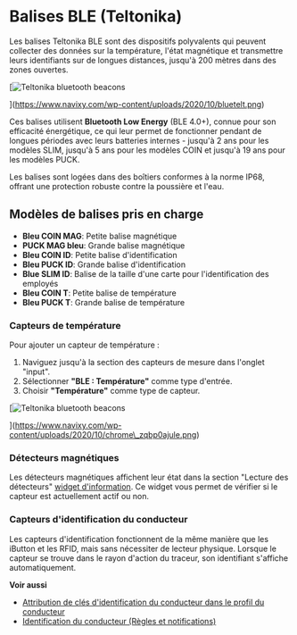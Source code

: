 # Balises BLE (Teltonika)

Les balises Teltonika BLE sont des dispositifs polyvalents qui peuvent collecter des données sur la température, l'état magnétique et transmettre leurs identifiants sur de longues distances, jusqu'à 200 mètres dans des zones ouvertes.

\[![Teltonika bluetooth beacons](https://www.navixy.com/wp-content/uploads/2020/10/bluetelt.png)

]\(https://www.navixy.com/wp-content/uploads/2020/10/bluetelt.png)

Ces balises utilisent **Bluetooth Low Energy** (BLE 4.0+), connue pour son efficacité énergétique, ce qui leur permet de fonctionner pendant de longues périodes avec leurs batteries internes - jusqu'à 2 ans pour les modèles SLIM, jusqu'à 5 ans pour les modèles COIN et jusqu'à 19 ans pour les modèles PUCK.

Les balises sont logées dans des boîtiers conformes à la norme IP68, offrant une protection robuste contre la poussière et l'eau.

## Modèles de balises pris en charge

* **Bleu COIN MAG**: Petite balise magnétique
* **PUCK MAG bleu**: Grande balise magnétique
* **Bleu COIN ID**: Petite balise d'identification
* **Bleu PUCK ID**: Grande balise d'identification
* **Blue SLIM ID**: Balise de la taille d'une carte pour l'identification des employés
* **Bleu COIN T**: Petite balise de température
* **Bleu PUCK T**: Grande balise de température

### Capteurs de température

Pour ajouter un capteur de température :

1. Naviguez jusqu'à la section des capteurs de mesure dans l'onglet "input".
2. Sélectionner **"BLE : Température"** comme type d'entrée.
3. Choisir **"Température"** comme type de capteur.

\[![Teltonika bluetooth beacons](https://www.navixy.com/wp-content/uploads/2020/10/chrome_zqbp0ajule.png)

]\(https://www.navixy.com/wp-content/uploads/2020/10/chrome\_zqbp0ajule.png)

### Détecteurs magnétiques

Les détecteurs magnétiques affichent leur état dans la section "Lecture des détecteurs" [widget d'information](../../../../../../../wiki/pages/createpage.action). Ce widget vous permet de vérifier si le capteur est actuellement actif ou non.

### Capteurs d'identification du conducteur

Les capteurs d'identification fonctionnent de la même manière que les iButton et les RFID, mais sans nécessiter de lecteur physique. Lorsque le capteur se trouve dans le rayon d'action du traceur, son identifiant s'affiche automatiquement.

**Voir aussi**

* [Attribution de clés d'identification du conducteur dans le profil du conducteur](../../../../gestion-du-parc-automobile/conducteurs.md)
* [Identification du conducteur (Règles et notifications)](../../../../regles-et-notifications/planification-et-repartition/identification-du-conducteur.md)
